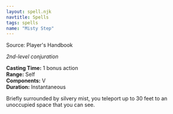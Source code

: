 ```yaml
---
layout: spell.njk
navtitle: Spells
tags: spells
name: "Misty Step"
---
```

  
Source: Player's Handbook

_2nd-level conjuration_

**Casting Time:** 1 bonus action  
**Range:** Self  
**Components:** V  
**Duration:** Instantaneous

Briefly surrounded by silvery mist, you teleport up to 30 feet to an unoccupied space that you can see.